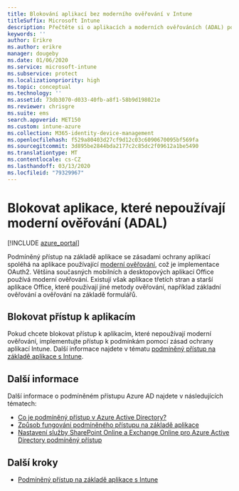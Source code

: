 ```yaml
---
title: Blokování aplikací bez moderního ověřování v Intune
titleSuffix: Microsoft Intune
description: Přečtěte si o aplikacích a moderních ověřováních (ADAL) pomocí Microsoft Intune.
keywords: ''
author: Erikre
ms.author: erikre
manager: dougeby
ms.date: 01/06/2020
ms.service: microsoft-intune
ms.subservice: protect
ms.localizationpriority: high
ms.topic: conceptual
ms.technology: ''
ms.assetid: 73db3070-d033-40fb-a8f1-58b9d198021e
ms.reviewer: chrisgre
ms.suite: ems
search.appverid: MET150
ms.custom: intune-azure
ms.collection: M365-identity-device-management
ms.openlocfilehash: f529a80403d27cf9d12c03c6090670095bf569fa
ms.sourcegitcommit: 3d895be2844bda2177c2c85dc2f09612a1be5490
ms.translationtype: MT
ms.contentlocale: cs-CZ
ms.lasthandoff: 03/13/2020
ms.locfileid: "79329967"
---
```

# <a name="block-apps-that-dont-use-modern-authentication-adal"></a>Blokovat aplikace, které nepoužívají moderní ověřování (ADAL)

[!INCLUDE [azure_portal](../includes/azure_portal.md)]

Podmíněný přístup na základě aplikace se zásadami ochrany aplikací spoléhá na aplikace používající [moderní ověřování](https://support.office.com/article/Using-Office-365-modern-authentication-with-Office-clients-776c0036-66fd-41cb-8928-5495c0f9168a), což je implementace OAuth2. Většina současných mobilních a desktopových aplikací Office používá moderní ověřování. Existují však aplikace třetích stran a starší aplikace Office, které používají jiné metody ověřování, například základní ověřování a ověřování na základě formulářů.

## <a name="block-access-to-apps"></a>Blokovat přístup k aplikacím

Pokud chcete blokovat přístup k aplikacím, které nepoužívají moderní ověřování, implementujte přístup k podmínkám pomocí zásad ochrany aplikací Intune. Další informace najdete v tématu [podmíněný přístup na základě aplikace s Intune](app-based-conditional-access-intune.md).

## <a name="additional-information"></a>Další informace

Další informace o podmíněném přístupu Azure AD najdete v následujících tématech:
- [Co je podmíněný přístup v Azure Active Directory?](https://docs.microsoft.com/azure/active-directory/conditional-access/overview)
- [Způsob fungování podmíněného přístupu na základě aplikace](app-based-conditional-access-intune.md#how-app-based-conditional-access-works)
- [Nastavení služby SharePoint Online a Exchange Online pro Azure Active Directory podmíněný přístup](https://docs.microsoft.com/azure/active-directory/conditional-access/conditional-access-for-exo-and-spo)

## <a name="next-steps"></a>Další kroky

- [Podmíněný přístup na základě aplikace s Intune](app-based-conditional-access-intune.md)
